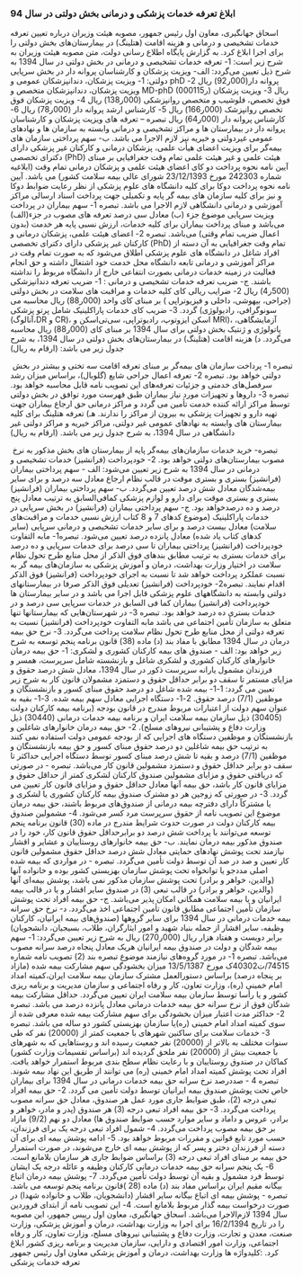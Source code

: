 ### ابلاغ تعرفه خدمات پزشکی و درمانی بخش دولتی در سال 94 ###


اسحاق جهانگیری، معاون اول رئیس جمهور، مصوبه هیئت وزیران درباره تعیین تعرفه خدمات تشخیصی و درمانی و هزینه اقامت (هتلینگ) در بیمارستان‌های بخش دولتی را برای اجرا ابلاغ کرد.
به گزارش پایگاه اطلاع رسانی دولت، متن مصوبه هیئت وزیران به شرح زیر است:
1- تعرفه خدمات تشخیصی و درمانی در بخش دولتی در سال 1394 به شرح ذیل تعیین می‌گردد:
الف- ویزیت پزشکان و کارشناسان پروانه دار در بخش سرپایی دولتی:
1- ویزیت پزشکان، دندانپزشکان عمومی و phD پروانه دار(000ر92) ریال 
2- ویزیت پزشکان، دندانپزشکان متخصص و MD-phD (000ر115) ریال 
3- ویزیت پزشکان فوق تخصص، فلوشیب و متخصص روانپزشکی (000ر138) ریال
4- ویزیت پزشکان فوق تخصص روانپزشک (000ر166) ریال 
5- کارشناس ارشد پروانه دار (000ر78) ریال 
6- کارشناس پروانه دار (000ر64) ریال 
تبصره – تعرفه های ویزیت پزشکان و کارشناسان پروانه دار در بیمارستان ها و مراکز تشخیصی و درمانی وابسته به سازمان ها و نهادهای عمومی غیردولتی و خیریه نیز لازم الاجرا می باشد.
ب- سهم پرداختی سازمان های بیمه‌گر برای ویزیت اعضای هیأت علمی، پزشکان درمانی و کارکنان غیر پزشکی دارای دکترای تخصصی (PhD) هیئت علمی و غیر هیئت علمی تمام وقت جغرافیایی بر مبنای آیین نامه نحوه پرداخت دو کای اعضای هیئت علمی و پزشکان درمانی تمام وقت (ابلاغیه شماره 242303 مورخ 23/12/1393 شورای عالی بیمه سلامت کشور) می باشد. آیین نامه نحوه پرداخت دوکا برای کلیه دانشگاه های علوم پزشکی از نظر رعایت ضوابط دوکا و نیز برای کلیه سازمان های بیمه گر پایه و تکمیلی جهت پرداخت اسناد ارسالی مراکز آموزشی و درمانی دانشگاهی لازم الاجرا می باشد. 
تبصره 1- سهم بیماران در پرداخت ویزیت سرپایی موضوع جزء (ب) معادل سی درصد تعرفه های مصوب در جزء(الف) می‌باشد و مبنای پرداخت بیماران برای کلیه خدمات، ارزش نسبی پایه هر خدمت (بدون اعمال ضریب تمام وقتی) می‌باشد. 
تبصره 2- اعضای هیئت علمی، پزشکان درمانی و کارکنان غیر پزشکی دارای دکترای تخصصی (PhD) تمام وقت جغرافیایی به آن دسته از افراد شاغل در دانشگاه های علوم پزشکی اطلاق می‌شود که به صورت تمام وقت در مراکز آموزشی و درمانی تابعه دانشگاه محل خدمت خود اشتغال داشته و حق انجام فعالیت در زمینه خدمات درمانی بصورت انتفاعی خارج از دانشگاه مربوط را نداشته باشند. 
ج- ضریب تعرفه خدمات تشخیصی و درمانی :
1- ضریب تعرفه دندانپزشکی (500ر4) ریال
2- ضرایب ریالی کای کلیه خدمات و مراقبت های سلامت در بخش دولتی (جراحی، بیهوشی، داخلی و فیزیوتراپی ) بر مبنای کای واحد (000ر88) ریال محاسبه می گردد. 
3- ضریب کای خدمات پاراکلینیک شامل پرتو پزشکی (سونوگرافی، رادیولوژی (آنالوگ،DR و CR)، اسکن ایزوتوپ، رادیوتراپی، سی‌تی‌اسکن و MRI)، آزمایشگاهی، پاتولوژی و ژنتیک بخش دولتی برای سال 1394 بر مبنای کای (000ر88) ریال محاسبه می‌گردد. 
د) هزینه اقامت (هتلینگ) در بیمارستان‌های بخش دولتی در سال 1394، به شرح جدول زیر می باشد:
(ارقام به ریال)

 تبصره 1- پرداخت سازمان های بیمه‌گر بر مبنای تعرفه اقامت سه تختی و بیشتر در بخش دولتی خواهد بود.
تبصره 2- تعرفه اعمال جراحی شایع (گلوبال)، براساس میزان رشد سرفصل‌های خدمتی و جزئیات تعرفه‌های این تصویب نامه قابل محاسبه خواهد بود. 
تبصره 3- داروها و تجهیزات مورد نیاز بیماران طبق فهرست مورد توافق در بخش دولتی توسط مراکز ارائه کننده خدمت تأمین می گردد و مراکز درمانی حق ارجاع بیماران جهت تهیه دارو و تجهیزات پزشکی به بیرون از مراکز را ندارند. 
هـ) تعرفه هتلینگ برای کلیه بیمارستان های وابسته به نهادهای عمومی غیر دولتی، مراکز خیریه و مراکز دولتی غیر دانشگاهی در سال 1394، به شرح جدول زیر می باشد.
(ارقام به ریال)

 تبصره- خرید خدمات سازمان‌های بیمه‌گر پایه از بیمارستان های بخش مذکور به نرخ مصوب بیمارستان‌های دولتی خواهد بود.
2- خودپرداخت (فرانشیز) خدمات تشخیصی و درمانی در سال 1394 به شرح زیر تعیین می‌شود:
الف - سهم پرداختی بیماران (فرانشیز) بستری و بستری موقت در قالب نظام ارجاع معادل سه درصد و برای سایر بیمه‌شدگان معادل شش درصد تعیین می‌گردد.
ب- سهم پرداختی بیماران (فرانشیز) بستری و بستری موقت برای دارو و لوازم پزشکی کمافی‌السابق به ترتیب معادل پنج درصد و ده درصدخواهد بود.
ج- سهم پرداختی بیماران (فرانشیز) در بخش سرپایی در خدمات پاراکلینیک (موضوع کدهای 7 و 8 کتاب ارزش نسبی خدمات و مراقبت‌های سلامت) معادل بیست درصد و برای سایر خدمات تشخیصی و درمانی سرپایی (سایر کدهای کتاب یاد شده) معادل پانزده درصد تعیین می‌شود.
تبصره1- مابه التفاوت خودپرداخت (فرانشیز) پرداختی بیماران تا سی درصد برای خدمات سرپایی و ده درصد برای خدمات بستری به ترتیب مطابق بندهای فوق الذکر از محل منابع طرح تحول نظام سلامت در اختیار وزارت بهداشت، درمان و آموزش پزشکی به سازمان‌های بیمه گر به نسبت عملکرد پرداخت خواهد شد تا نسبت به اجرای خودپرداخت (فرانشیز) فوق الذکر اقدام نمایند.
تبصره2- خودپرداخت (فرانشیز) تعدیلی فوق الذکر صرفا در بیمارستانهای دولتی وابسته به دانشگاههای علوم پزشکی قابل اجرا می باشد و در سایر بیمارستان ها خودپرداخت (فرانشیز) بیماران کما فی السابق در خدمات سرپایی سی درصد و در خدمات بستری ده درصد خواهد بود.
تبصره 3- در شهرستان‌هایی که بیمارستانها تنها متعلق به سازمان تأمین اجتماعی می باشد مابه التفاوت خودپرداخت (فرانشیز) نسبت به تعرفه دولتی از محل منابع طرح تحول نظام سلامت پرداخت می‌گردد.
3- نرخ حق بیمه درمان در سال 1394 مطابق با مفاد بند (د) ماده (38) قانون برنامه پنجم توسعه به شرح زیر خواهد بود:
الف - صندوق های بیمه کارکنان کشوری و لشکری: 
1- حق بیمه درمان خانوارهای کارکنان کشوری و لشکری شاغل و بازنشسته شامل سرپرست، همسر و فرزندان مشمول یارانه سرپرست ذکور در سال 1394، معادل شش درصد حقوق و مزایای مستمر تا سقف دو برابر حداقل حقوق و دستمزد مشمولان قانون کار به شرح زیر تعیین می گردد:
1-1- بیمه شده شاغل دو درصد حقوق مبنای کسور و بازنشستگان و موظفین (7/1) درصد حقوق. 
2-1- دستگاه اجرایی معادل سهم بیمه شده. 
3-1- بقیه به عنوان سهم دولت از اعتبارات مربوط مندرج در قانون بودجه (برنامه بیمه کارکنان دولت (30405) ذیل سازمان بیمه سلامت ایران و برنامه بیمه خدمات درمانی (30440) ذیل وزارت دفاع و پشتیبانی نیروهای مسلح).
2- حق بیمه درمان خانوارهای شاغلین و بازنشستگان و موظفین دستگاه های اجرایی که از بودجه عمومی دولت استفاده نمی کنند به ترتیب حق بیمه شاغلین دو درصد حقوق مبنای کسور و حق بیمه بازنشستگان و موظفین (7/1) درصد و بقیه تا شش درصد مبنای کسور توسط دستگاه اجرایی حداکثر تا سقف دو برابر حداقل حقوق و دستمزد مشمولین قانون کار می‌باشد. 
تبصره - در صورتی که دریافتی حقوق و مزایای مشمولین صندوق کارکنان لشکری کمتر از حداقل حقوق و مزایای قانون کار باشد، حق بیمه آنها معادل حداقل حقوق و مزایای قانون کار تعیین می گردد. 
3- در صورتی که زوجین هر دو مشترک صندوق بیمه کارکنان کشوری یا لشکری و یا مشترکاً دارای دفترچه بیمه درمانی از صندوق‌های مربوط باشند، حق بیمه درمان موضوع این تصویب نامه از حقوق سرپرست مرد کسر می‌شود.
4- مشمولین صندوق بیمه کارکنان دولت در صورت حدوث شرایط مندرج در ماده (30) قانون برنامه پنجم توسعه می‌توانند با پرداخت شش درصد دو برابرحداقل حقوق قانون کار، خود را در صندوق مذکور بیمه درمان نمایند. 
ب- حق بیمه خانوارهای روستاییان و عشایر و اقشار نیازمند تحت پوشش نهادهای حمایتی معادل شش درصد حداقل حقوق مشمولین قانون کار تعیین و صد در صد آن توسط دولت تأمین می‌گردد. 
تبصره - در مواردی که بیمه شده اصلی مددجو یا توانخواه تحت پوشش سازمان بهزیستی کشور بوده و خانواده آنها (والدین، خواهر و برادر) تحت پوشش سازمان مذکور نمی باشد، پوشش بیمه‌ای آنها (والدین، خواهر و برادر) در قالب تبعی (3) در صندوق سایر اقشار و یا در قالب بیمه ایرانیان و یا بیمه سلامت همگانی امکان پذیر می‌باشد.
ج- حق بیمه افراد تحت پوشش سازمان تأمین اجتماعی مطابق قانون تأمین اجتماعی اخذ می‌گردد.
د- نرخ حق سرانه بیمه خدمات درمانی در سال 1394 برای سایر گروهها (صندوق‌های بیمه ایرانیان، کارکنان وظیفه، سایر اقشار از جمله بنیاد شهید و امور ایثارگران، طلاب، بسیجیان، دانشجویان) برابر دویست و هفتاد هزار ریال (000ر270) ریال به شرح زیر تعیین می‌گردد: 
1- سهم بیمه شدگان و دولت در صندوق بیمه ایرانیان هریک معادل پنجاه درصد سرانه مصوب می‌باشد.
تبصره 1- در مورد گروه‌های نیازمند موضوع تبصره بند (2) تصویب نامه شماره 74515/ت40302ک مورخ 13/5/1387 میزان بخشودگی سهم مشارکت بیمه شده (مازاد بر پنجاه درصد) براساس دستورالعمل مشترک سازمان بیمه سلامت ایران،کمیته امداد امام خمینی (ره)، وزارت تعاون، کار و رفاه اجتماعی و سازمان مدیریت و برنامه ریزی کشور و یا رأسا توسط سازمان بیمه سلامت ایران تعیین می‌گردد. حداقل مشارکت بیمه شدگان فوق از نرخ سرانه حق بیمه خدمات درمانی معادل پانزده درصد می باشد.
تبصره 2- حداکثر مدت اعتبار میزان بخشودگی برای سهم مشارکت بیمه شده معرفی شده از سوی کمیته امداد امام خمینی (ره)یا سازمان بهزیستی کشور دو ساله می باشد.
تبصره 3- خدمات سلامت برای ساکنین شهرهای با جمعیت کمتر از (20000) نفر که طی سنوات مختلف به بالاتر از (20000) نفر جمعیت رسیده اند و روستاهایی که به شهرهای با جمعیت بیش از (20000) نفر ملحق گردیده اند (براساس تقسیمات وزارت کشور) کماکان در صندوق روستاییان و با رعایت نظام سطح بندی مربوط استمرار خواهد یافت. افراد تحت پوشش کمیته امداد امام خمینی (ره) می توانند از طریق این نهاد بیمه شوند.
تبصره 4 - صددرصد نرخ سرانه حق بیمه خدمات درمانی در سال 1394 برای بیماران خاص تحت پوشش صندوق بیمه ایرانیان توسط دولت تأمین می گردد. 
2- حق بیمه افراد تبعی درجه (2)، طبق ضوابط جاری مورد عمل هر صندوق، معادل حق سرانه مصوب پرداخت می‌گردد.
3- حق بیمه افراد تبعی درجه (3) هر صندوق (پدر و مادر، خواهر و برادر، عروس و داماد و سایر موارد حسب ضوابط صندوق ها) معادل دو نهم (9/2) مازاد بر حق بیمه مصوب پرداخت می‌گردد. 
4- شمول افراد تبعی درجه یک برای فرزندان، حسب مورد تابع قوانین و مقررات مربوط خواهد بود. 
5- ادامه پوشش بیمه ای برای آن دسته از فرزندان دختر و پسر که از پوشش بیمه ای خارج می‌شوند، در صورت استمرار حق بیمه بر مبنای افراد تبعی درجه (3) براساس ضوابط جاری هر سازمان بلامانع است. 
6- یک پنجم سرانه حق بیمه خدمات درمانی کارکنان وظیفه و عائله درجه یک ایشان توسط فرد مشمول و بقیه آن توسط دولت تأمین می‌گردد. 
7- پوشش بیمه درمان اتباع بیگانه مقیم ایران براساس مفاد بند (د) ماده (28 )قانون برنامه پنجم توسعه می باشد.
تبصره - پوشش بیمه ای اتباع بیگانه سایر اقشار (دانشجویان، طلاب و خانواده شهدا) در صورت درخواست بیمه گذار مربوط بلامانع است.
4- این تصویب نامه از ابتدای فروردین سال 1394 لازم‌الاجرا می‌باشد.
اسحاق جهانگیری، معاون اول رییس جمهور، این مصوبه را در تاریخ 16/2/1394 برای اجرا به وزارت بهداشت، درمان و آموزش پزشکی، وزارت صنعت، معدن و تجارت، وزارت دفاع و پشتیبانی نیروهای مسلح، وزارت تعاون، کار و رفاه اجتماعی، وزارت امور اقتصادی و دارایی، سازمان مدیریت و برنامه ریزی کشور ابلاغ کرد.
:کلیدواژه ها
وزارت بهداشت، درمان و آموزش پزشکی معاون اول رئیس جمهور تعرفه خدمات پزشکی 
